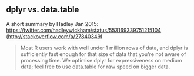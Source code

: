 ## dplyr vs. data.table

A short summary by Hadley Jan 2015: https://twitter.com/hadleywickham/status/553169339751215104 (http://stackoverflow.com/a/27840349)

> Most R users work with well under 1 million rows of data, and dplyr is sufficiently fast enough for that size of data that you're not aware of processing time. We optimise dplyr for expressiveness on medium data; feel free to use data.table for raw speed on bigger data.

